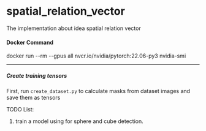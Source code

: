 # spatial_relation_vector
The implementation about idea spatial relation vector

#### Docker Command

docker run --rm --gpus all nvcr.io/nvidia/pytorch:22.06-py3 nvidia-smi


---
##### Create training tensors
First, run `create_dataset.py` to calculate masks from dataset images and save them as tensors

TODO List:
1. train a model using for sphere and cube detection.

